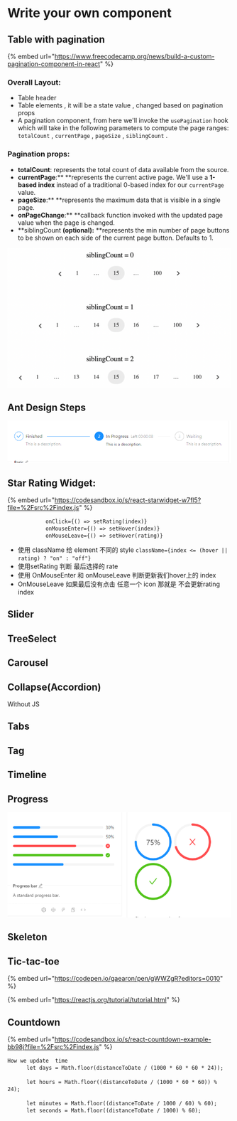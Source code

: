 # Write your own component

## Table with pagination

{% embed url="https://www.freecodecamp.org/news/build-a-custom-pagination-component-in-react" %}

### Overall Layout:

* Table header
* Table elements , it will be a state value , changed based on pagination props
* A pagination component, from here we'll invoke the `usePagination` hook which will take in the following parameters to compute the page ranges: `totalCount` , `currentPage` , `pageSize` , `siblingCount` .







### Pagination props:

* **totalCount**: represents the total count of data available from the source.
* **currentPage**:** **represents the current active page. We'll use a **1-based index** instead of a traditional 0-based index for our `currentPage` value.
* **pageSize**:** **represents the maximum data that is visible in a single page.
* **onPageChange**:** **callback function invoked with the updated page value when the page is changed.
* **siblingCount **(optional):** **represents the min number of page buttons to be shown on each side of the current page button. Defaults to 1.

![](<.gitbook/assets/image (152).png>)





## Ant Design Steps

![](<.gitbook/assets/image (29).png>)



## Star Rating Widget:

{% embed url="https://codesandbox.io/s/react-starwidget-w7fl5?file=%2Fsrc%2Findex.js" %}

```
            onClick={() => setRating(index)}
            onMouseEnter={() => setHover(index)}
            onMouseLeave={() => setHover(rating)}

```

* 使用 className 给 element 不同的 style `className={index <= (hover || rating) ? "on" : "off"}`
* 使用setRating 判断 最后选择的 rate
* 使用 OnMouseEnter  和 onMouseLeave 判断更新我们hover上的 index
* OnMouseLeave 如果最后没有点击 任意一个 icon 那就是 不会更新rating index&#x20;







## Slider

## TreeSelect

## Carousel



## Collapse(Accordion)

Without JS

## Tabs



## Tag



## Timeline



## Progress

![](<.gitbook/assets/image (30).png>)



## Skeleton



## Tic-tac-toe

{% embed url="https://codepen.io/gaearon/pen/gWWZgR?editors=0010" %}

{% embed url="https://reactjs.org/tutorial/tutorial.html" %}

## Countdown&#x20;

{% embed url="https://codesandbox.io/s/react-countdown-example-bb98j?file=%2Fsrc%2Findex.js" %}

```
How we update  time
      let days = Math.floor(distanceToDate / (1000 * 60 * 60 * 24));

      let hours = Math.floor((distanceToDate / (1000 * 60 * 60)) % 24);

      let minutes = Math.floor((distanceToDate / 1000 / 60) % 60);
      let seconds = Math.floor((distanceToDate / 1000) % 60);
      
      
```







